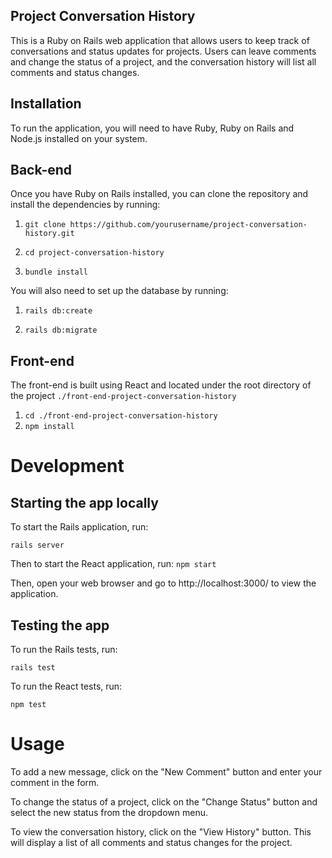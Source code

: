 ## Project Conversation History

This is a Ruby on Rails web application that allows users to keep track of conversations and status updates for projects. Users can leave comments and change the status of a project, and the conversation history will list all comments and status changes.

## Installation
To run the application, you will need to have Ruby, Ruby on Rails and Node.js installed on your system.

## Back-end
Once you have Ruby on Rails installed, you can clone the repository and install the dependencies by running:

1. `git clone https://github.com/yourusername/project-conversation-history.git`

1. `cd project-conversation-history`

1. `bundle install`

You will also need to set up the database by running:


1. `rails db:create`

1. `rails db:migrate`

## Front-end

The front-end is built using React and located under the root directory of the project `./front-end-project-conversation-history`

1. `cd ./front-end-project-conversation-history`
1. `npm install`

# Development
## Starting the app locally
To start the Rails application, run:

`rails server`

Then to start the React application, run:
`npm start`

Then, open your web browser and go to http://localhost:3000/ to view the application.

## Testing the app

To run the Rails tests, run:

`rails test`

To run the React tests, run:

`npm test`

# Usage
To add a new message, click on the "New Comment" button and enter your comment in the form.

To change the status of a project, click on the "Change Status" button and select the new status from the dropdown menu.

To view the conversation history, click on the "View History" button. This will display a list of all comments and status changes for the project.
